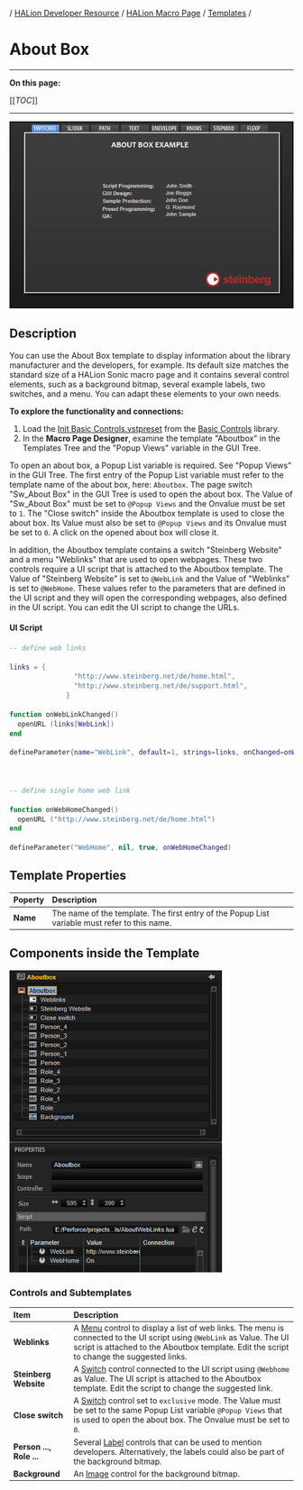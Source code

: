 / [HALion Developer Resource](../../HALion-Developer-Resource.md) / [HALion Macro Page](./HALion-Macro-Page.md) / [Templates](./Templates.md) /

# About Box

---

**On this page:**

[[_TOC_]]

---

![About Box](../images/About-Box-Page.png)

## Description

You can use the About Box template to display information about the library manufacturer and the developers, for example. Its default size matches the standard size of a HALion Sonic macro page and it contains several control elements, such as a background bitmap, several example labels, two switches, and a menu. You can adapt these elements to your own needs.

**To explore the functionality and connections:**

1. Load the [Init Basic Controls.vstpreset](../vstpresets/Init%20Basic%20Controls.vstpreset) from the [Basic Controls](./Exploring-Templates.md#basic-controls) library.
2. In the **Macro Page Designer**, examine the template "Aboutbox" in the Templates Tree and the "Popup Views" variable in the GUI Tree.

To open an about box, a Popup List variable is required. See "Popup Views" in the GUI Tree. The first entry of the Popup List variable must refer to the template name of the about box, here: ``Aboutbox``. The page switch "Sw_About Box" in the GUI Tree is used to open the about box. The Value of "Sw_About Box" must be set to ``@Popup Views`` and the Onvalue must be set to ``1``. The "Close switch" inside the Aboutbox template is used to close the about box. Its Value must also be set to ``@Popup Views`` and its Onvalue must be set to ``0``. A click on the opened about box will close it.

In addition, the Aboutbox template contains a switch "Steinberg Website" and a menu "Weblinks" that are used to open webpages. These two controls require a UI script that is attached to the Aboutbox template. The Value of "Steinberg Website" is set to ``@WebLink`` and the Value of "Weblinks" is set to ``@WebHome``. These values refer to the parameters that are defined in the UI script and they will open the corresponding webpages, also defined in the UI script. You can edit the UI script to change the URLs.

#### UI Script

```lua
-- define web links

links = {
				"http://www.steinberg.net/de/home.html",
				"http://www.steinberg.net/de/support.html",
			  }
			  
function onWebLinkChanged()  
  openURL (links[WebLink])
end

defineParameter{name="WebLink", default=1, strings=links, onChanged=onWebLinkChanged,writeAlways=true}



-- define single home web link

function onWebHomeChanged()  
  openURL ("http://www.steinberg.net/de/home.html")
end

defineParameter("WebHome", nil, true, onWebHomeChanged)
```

## Template Properties

|Poperty|Description|
|:-|:-|
|**Name**|The name of the template. The first entry of the Popup List variable must refer to this name.|

## Components inside the Template

![About Box template](../images/About-Box-Template.PNG)

### Controls and Subtemplates

|Item|Description|
|:-|:-|
|**Weblinks**|A [Menu](./Menu.md) control to display a list of web links. The menu is connected to the UI script using ``@WebLink`` as Value. The UI script is attached to the Aboutbox template. Edit the script to change the suggested links.|
|**Steinberg Website**|A [Switch](./Switch.md) control connected to the UI script using ``@Webhome`` as Value. The UI script is attached to the Aboutbox template. Edit the script to change the suggested link.|
|**Close switch**|A [Switch](./Switch.md) control set to ``exclusive`` mode. The Value must be set to the same Popup List variable ``@Popup Views`` that is used to open the about box. The Onvalue must be set to ``0``.|
|**Person ..., Role ...**|Several [Label](./Label.md) controls that can be used to mention developers. Alternatively, the labels could also be part of the background bitmap.|
|**Background**|An [Image](./Image.md) control for the background bitmap.|
